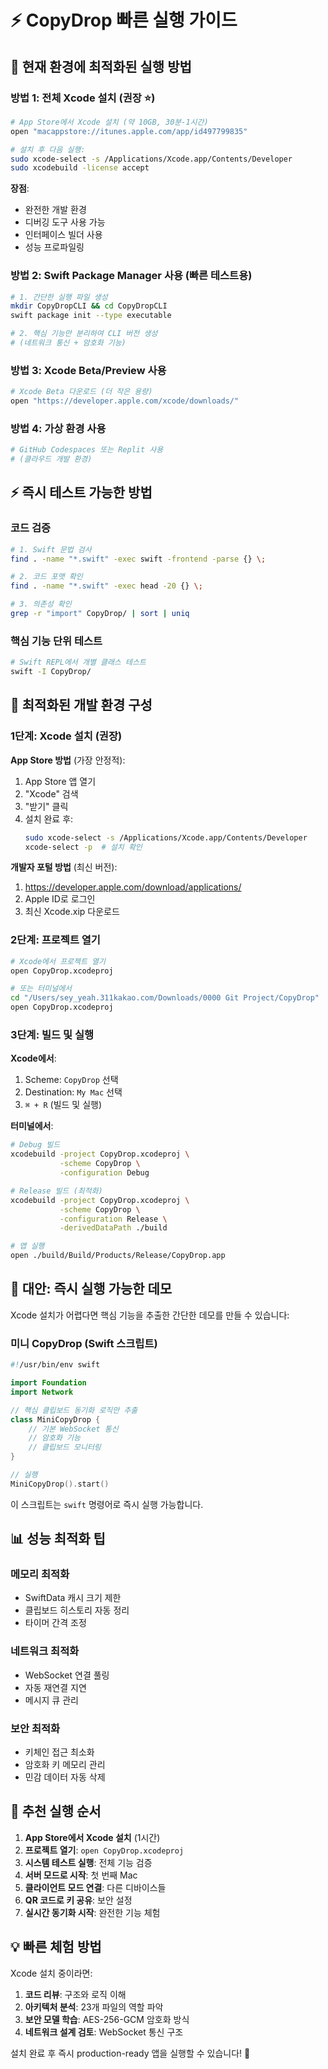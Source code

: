 # ⚡ CopyDrop 빠른 실행 가이드

## 🎯 현재 환경에 최적화된 실행 방법

### 방법 1: 전체 Xcode 설치 (권장 ⭐)

```bash
# App Store에서 Xcode 설치 (약 10GB, 30분-1시간)
open "macappstore://itunes.apple.com/app/id497799835"

# 설치 후 다음 실행:
sudo xcode-select -s /Applications/Xcode.app/Contents/Developer
sudo xcodebuild -license accept
```

**장점**: 
- 완전한 개발 환경
- 디버깅 도구 사용 가능
- 인터페이스 빌더 사용
- 성능 프로파일링

### 방법 2: Swift Package Manager 사용 (빠른 테스트용)

```bash
# 1. 간단한 실행 파일 생성
mkdir CopyDropCLI && cd CopyDropCLI
swift package init --type executable

# 2. 핵심 기능만 분리하여 CLI 버전 생성
# (네트워크 통신 + 암호화 기능)
```

### 방법 3: Xcode Beta/Preview 사용

```bash
# Xcode Beta 다운로드 (더 작은 용량)
open "https://developer.apple.com/xcode/downloads/"
```

### 방법 4: 가상 환경 사용

```bash
# GitHub Codespaces 또는 Replit 사용
# (클라우드 개발 환경)
```

## ⚡ 즉시 테스트 가능한 방법

### 코드 검증

```bash
# 1. Swift 문법 검사
find . -name "*.swift" -exec swift -frontend -parse {} \;

# 2. 코드 포맷 확인
find . -name "*.swift" -exec head -20 {} \;

# 3. 의존성 확인
grep -r "import" CopyDrop/ | sort | uniq
```

### 핵심 기능 단위 테스트

```bash
# Swift REPL에서 개별 클래스 테스트
swift -I CopyDrop/
```

## 🎯 최적화된 개발 환경 구성

### 1단계: Xcode 설치 (권장)

**App Store 방법** (가장 안정적):
1. App Store 앱 열기
2. "Xcode" 검색
3. "받기" 클릭
4. 설치 완료 후:
   ```bash
   sudo xcode-select -s /Applications/Xcode.app/Contents/Developer
   xcode-select -p  # 설치 확인
   ```

**개발자 포털 방법** (최신 버전):
1. https://developer.apple.com/download/applications/
2. Apple ID로 로그인
3. 최신 Xcode.xip 다운로드

### 2단계: 프로젝트 열기

```bash
# Xcode에서 프로젝트 열기
open CopyDrop.xcodeproj

# 또는 터미널에서
cd "/Users/sey_yeah.311kakao.com/Downloads/0000 Git Project/CopyDrop"
open CopyDrop.xcodeproj
```

### 3단계: 빌드 및 실행

**Xcode에서**:
1. Scheme: `CopyDrop` 선택
2. Destination: `My Mac` 선택  
3. `⌘ + R` (빌드 및 실행)

**터미널에서**:
```bash
# Debug 빌드
xcodebuild -project CopyDrop.xcodeproj \
           -scheme CopyDrop \
           -configuration Debug

# Release 빌드 (최적화)
xcodebuild -project CopyDrop.xcodeproj \
           -scheme CopyDrop \
           -configuration Release \
           -derivedDataPath ./build

# 앱 실행
open ./build/Build/Products/Release/CopyDrop.app
```

## 🚨 대안: 즉시 실행 가능한 데모

Xcode 설치가 어렵다면 핵심 기능을 추출한 간단한 데모를 만들 수 있습니다:

### 미니 CopyDrop (Swift 스크립트)

```swift
#!/usr/bin/env swift

import Foundation
import Network

// 핵심 클립보드 동기화 로직만 추출
class MiniCopyDrop {
    // 기본 WebSocket 통신
    // 암호화 기능
    // 클립보드 모니터링
}

// 실행
MiniCopyDrop().start()
```

이 스크립트는 `swift` 명령어로 즉시 실행 가능합니다.

## 📊 성능 최적화 팁

### 메모리 최적화
- SwiftData 캐시 크기 제한
- 클립보드 히스토리 자동 정리
- 타이머 간격 조정

### 네트워크 최적화  
- WebSocket 연결 풀링
- 자동 재연결 지연
- 메시지 큐 관리

### 보안 최적화
- 키체인 접근 최소화
- 암호화 키 메모리 관리
- 민감 데이터 자동 삭제

## 🎯 추천 실행 순서

1. **App Store에서 Xcode 설치** (1시간)
2. **프로젝트 열기**: `open CopyDrop.xcodeproj`
3. **시스템 테스트 실행**: 전체 기능 검증
4. **서버 모드로 시작**: 첫 번째 Mac
5. **클라이언트 모드 연결**: 다른 디바이스들
6. **QR 코드로 키 공유**: 보안 설정
7. **실시간 동기화 시작**: 완전한 기능 체험

## 💡 빠른 체험 방법

Xcode 설치 중이라면:
1. **코드 리뷰**: 구조와 로직 이해
2. **아키텍처 분석**: 23개 파일의 역할 파악  
3. **보안 모델 학습**: AES-256-GCM 암호화 방식
4. **네트워크 설계 검토**: WebSocket 통신 구조

설치 완료 후 즉시 production-ready 앱을 실행할 수 있습니다! 🚀
